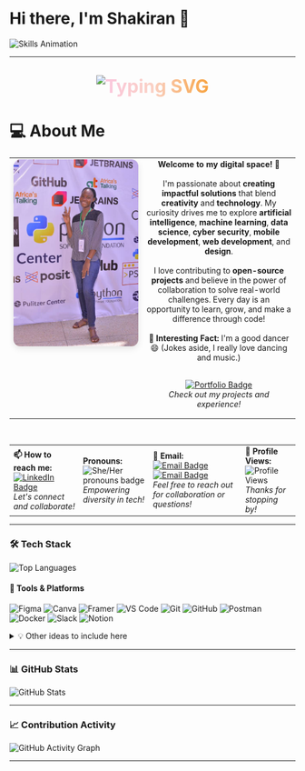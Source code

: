 # Hi there, I'm Shakiran 👋

<img src="assets/kiran.png" alt="Skills Animation" width="1280"/>

---

<p align="center" style="font-size: 2.0rem; background: linear-gradient(90deg, #a18cd1 0%, #fbc2eb 25%, #fad0c4 50%, #f7971e 75%, #84fab0 100%); -webkit-background-clip: text; -webkit-text-fill-color: transparent; font-weight: bold;">
    <img src="https://readme-typing-svg.demolab.com?font=Fira+Code&size=24&pause=1000&color=A18CD1&center=true&vCenter=true&width=435&lines=Dev+Kiran;A+Software+Engineer;Web+Developer;AI+%7C+ML+Enthusiast;Open+Source+Contributor;Lifelong+Learner;Data+Scientist" alt="Typing SVG" />
</p>
   
# 💻 About Me

<table>
    <tr>
        <td align="center" width="220" valign="top">
            <img src="assets/me.jpg" alt="Innovation Illustration" width="400" style="border-radius: 12px; box-shadow: 0 4px 12px rgba(0,0,0,0.1);" />
        </td>
        <td valign="top" align="center">
            <strong>Welcome to my digital space!</strong> 🚀<br><br>
            I'm passionate about <strong>creating impactful solutions</strong> that blend <strong>creativity</strong> and <strong>technology</strong>. My curiosity drives me to explore <strong>artificial intelligence</strong>, <strong>machine learning</strong>, <strong>data science</strong>, <strong>cyber security</strong>, <strong>mobile development</strong>, <strong>web development</strong>, and <strong>design</strong>.<br><br>
            I love contributing to <strong>open-source projects</strong> and believe in the power of collaboration to solve real-world challenges. Every day is an opportunity to learn, grow, and make a difference through code!<br><br>
            🌟 <strong>Interesting Fact:</strong> I'm a good dancer 😄 (Jokes aside, I really love dancing and music.)<br><br>
            <p align="center">
                <a href="https://dev-kiran-portfolio.vercel.app/" target="_blank">
                    <img src="https://img.shields.io/badge/-View%20My%20Portfolio-6a11cb?style=for-the-badge&logo=internet-explorer&logoColor=black" alt="Portfolio Badge"/>
                </a>
                <br>
                <em>Check out my projects and experience!</em>
            </p>
        </td>
    </tr>
</table>
<br>

<table>
    <tr>
        <td valign="middle" align="left">
            <strong>📫 How to reach me:</strong><br>
            <a href="https://www.linkedin.com/">
                <img src="https://img.shields.io/badge/-Connect%20on%20LinkedIn-0077B5?style=flat-square&logo=linkedin&logoColor=white" alt="LinkedIn Badge"/>
            </a>
            <br>
            <em>Let's connect and collaborate!</em>
        </td>
        <td valign="middle" align="left">
            <strong>Pronouns:</strong><br>
            <img src="https://img.shields.io/badge/She%2FHer-ff69b4?style=flat-square" alt="She/Her pronouns badge" />
            <br>
            <em>Empowering diversity in tech!</em>
        </td>
        <td>
        <strong>📧 Email:</strong><br>
        <a href="mailto:shakirannannyombi@gmail.com">
            <img src="https://img.shields.io/badge/-shakirannannyombi@gmail.com-D14836?style=flat-square&logo=gmail&logoColor=white" alt="Email Badge"/>
        </a> 
        <a href="mailto:devkiran256@gmail.com">
            <img src="https://img.shields.io/badge/-devkiran256@gmail.com-D14836?style=flat-square&logo=gmail&logoColor=white" alt="Email Badge"/>
        </a> 
        <br>
        <em>Feel free to reach out for collaboration or questions!</em>
        </td>
        <td valign="middle" align="left">
            <strong>👀 Profile Views:</strong><br>
            <img src="https://komarev.com/ghpvc/?username=Shakiran-Nannyombi&color=blue" alt="Profile Views"/>
            <br>
            <em>Thanks for stopping by!</em>
        </td>
    </tr>
</table>

---

### 🛠️ Tech Stack

![Top Languages](https://github-readme-stats.vercel.app/api/top-langs/?username=Shakiran-Nannyombi&layout=compact&theme=radical)

#### 🚀 Tools & Platforms

<p align="left">
    <!-- Design Tools -->
    <img src="https://img.shields.io/badge/Figma-FF7262?style=for-the-badge&logo=figma&logoColor=white" alt="Figma"/>
    <img src="https://img.shields.io/badge/Canva-00C4CC?style=for-the-badge&logo=canva&logoColor=white" alt="Canva"/>
    <img src="https://img.shields.io/badge/Framer-0055FF?style=for-the-badge&logo=framer&logoColor=white" alt="Framer"/>
    <!-- Development Tools -->
    <img src="https://img.shields.io/badge/VS%20Code-007ACC?style=for-the-badge&logo=visualstudiocode&logoColor=white" alt="VS Code"/>
    <img src="https://img.shields.io/badge/Git-F05032?style=for-the-badge&logo=git&logoColor=white" alt="Git"/>
    <img src="https://img.shields.io/badge/GitHub-181717?style=for-the-badge&logo=github&logoColor=white" alt="GitHub"/>
    <img src="https://img.shields.io/badge/Postman-FF6C37?style=for-the-badge&logo=postman&logoColor=white" alt="Postman"/>
    <img src="https://img.shields.io/badge/Docker-2496ED?style=for-the-badge&logo=docker&logoColor=white" alt="Docker"/>
    <!-- Collaboration & Productivity -->
    <img src="https://img.shields.io/badge/Slack-4A154B?style=for-the-badge&logo=slack&logoColor=white" alt="Slack"/>
    <img src="https://img.shields.io/badge/Notion-000000?style=for-the-badge&logo=notion&logoColor=white" alt="Notion"/>
</p>

<details>
    <summary>💡 Other ideas to include here</summary>
    
- Frameworks (e.g., React, Django, Flutter, Node.js)
- Databases (e.g., MySQL)
- Cloud platforms (e.g., AWS, Azure, Google Cloud)
- CI/CD tools (e.g., GitHub Actions, Jenkins)
- Testing tools (e.g., Jest, Selenium)
- Operating systems (e.g., Linux, Windows)
- APIs and integrations
- Any other tools you use regularly!
</details>

---

### 📊 GitHub Stats

 <!-- Weekly Development Breakdown
[![wakatime](https://github-readme-stats.vercel.app/api/wakatime?username=Shakiran-Nannyombi&theme=radical)](https://wakatime.com/@Shakiran-Nannyombi) -->

![GitHub Stats](https://github-readme-stats.vercel.app/api?username=Shakiran-Nannyombi&show_icons=true&theme=radical)

---

### 📈 Contribution Activity

 <!-- 🤝 Open Source Contributions
- 🔥 [Project Name] - [Your contribution]
- ⭐ [Another Project] - [Your role/contribution]
- 📦 Created [Number] packages with [total downloads] -->

![GitHub Activity Graph](https://github-readme-activity-graph.vercel.app/graph?username=Shakiran-Nannyombi&theme=react-dark)

---

